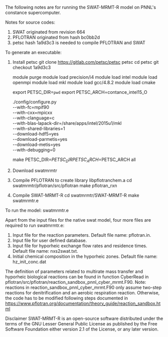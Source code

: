 The following notes are for running the SWAT-MRMT-R model on PNNL's constance supercomputer.

Notes for source codes:
1) SWAT originated from revision 664
2) PFLOTRAN originated from hash bc0bb2d 
3) petsc hash 1a9d3c3 is needed to compile PFLOTRAN and SWAT

To generate an executable:
1) Install petsc
   git clone https://gitlab.com/petsc/petsc petsc
   cd petsc
   git checkout 1a9d3c3

   module purge
   module load precision/i4
   module load intel
   module load openmpi
   module load mkl
   module load gcc/4.8.2
   module load cmake

   export PETSC_DIR=`pwd`
   export PETSC_ARCH=contance_intel15_O

   ./config/configure.py      \
   --with-fc=mpif90           \
   --with-cxx=mpicxx          \
   --with-clanguage=c         \
   --with-blas-lapack-dir=/share/apps/intel/2015u1/mkl \
   --with-shared-libraries=1 \
   --download-hdf5=yes \
   --download-parmetis=yes \
   --download-metis=yes \
   --with-debugging=0
 
   make PETSC_DIR=$PETSC_DIR PETSC_ARCH=$PETSC_ARCH all

2) Download swatmrmtr
   
3) Compile PFLOTRAN to create library libpflotranchem.a
   cd swatmrmtr/pflotran/src/pflotran
   make pflotran_rxn

3) Compile SWAT-MRMT-R
   cd swatmrmtr/SWAT-MRMT-R
   make swatmrmtr.e

To run the model:
   swatmrmtr.e

Apart from the input files for the native swat model, four more files are required to run swatmrmtr.e:
1) Input file for the reaction parameters.  Default file name: pflotran.in.  
2) Input file for user defined database.  
3) Input file for hyporheic exchange flow rates and residence times.  Default file name: nxs2swat.txt.  
4) Initial chemical composition in the hyporheic zones.  Default file name: hz_init_conc.dat

The definition of parameters related to multirate mass transfer and hyporheic biological reactions can be found in function CyberRead in pflotran/src/pflotran/reaction_sandbox_pnnl_cyber_mrmt.F90.
Note: reactions in reaction_sandbox_pnnl_cyber_mrmt.F90 only assume two-step reactions for denitrification and an aerobic respiration reaction.  Otherwise, the code has to be modified following steps documented in https://www.pflotran.org/documentation/theory_guide/reaction_sandbox.html

Disclaimer
SWAT-MRMT-R is an open-source software distributed under the terms of the GNU Lesser General Public License as published by the Free Software Foundation either version 2.1 of the License, or any later version.
